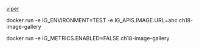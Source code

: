 [viper](https://github.com/spf13/viper)

docker run -e IG_ENVIRONMENT=TEST -e IG_APIS.IMAGE.URL=abc ch18-image-gallery

docker run -e IG_METRICS.ENABLED=FALSE ch18-image-gallery
